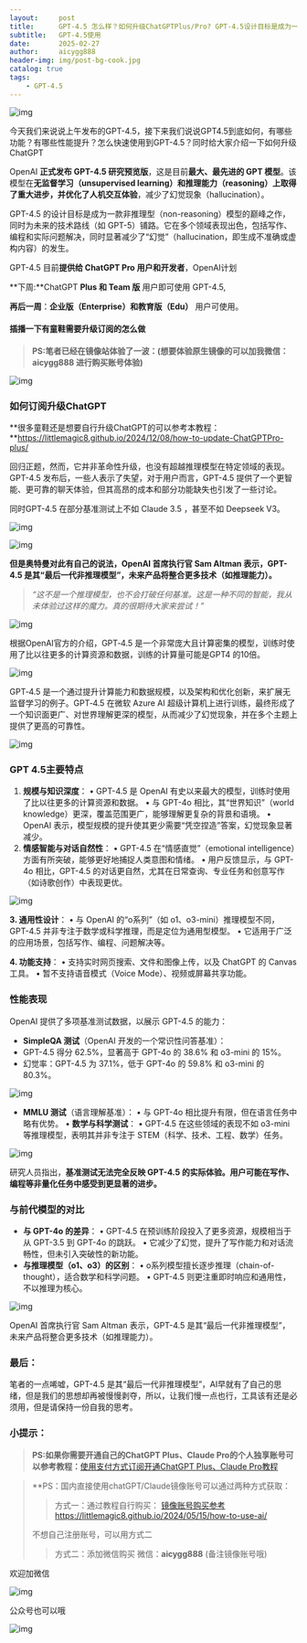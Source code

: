 ```yaml
---
layout:     post
title:      GPT-4.5 怎么样？如何升级ChatGPTPlus/Pro? GPT-4.5设计目标是成为一款非推理型模型的巅峰之作
subtitle:   GPT-4.5使用
date:       2025-02-27
author:     aicygg888
header-img: img/post-bg-cook.jpg
catalog: true
tags:
    - GPT-4.5
---
```


![img](https://cdn-images-1.medium.com/max/720/0*nH5VwPpeNf5wBbK3.png)

今天我们来说说上午发布的GPT-4.5，接下来我们说说GPT4.5到底如何，有哪些功能？有哪些性能提升？怎么快速使用到GPT-4.5？同时给大家介绍一下如何升级ChatGPT

OpenAI **正式发布 GPT-4.5 研究预览版**，这是目前**最大、最先进的 GPT 模型**。该模型在**无监督学习（unsupervised learning）和推理能力（reasoning）上取得了重大进步，并优化了人机交互体验**，减少了幻觉现象（hallucination）。

GPT-4.5 的设计目标是成为一款非推理型（non-reasoning）模型的巅峰之作，同时为未来的技术路线（如 GPT-5）铺路。它在多个领域表现出色，包括写作、编程和实际问题解决，同时显著减少了“幻觉”（hallucination，即生成不准确或虚构内容）的发生。

GPT-4.5 目前**提供给 ChatGPT Pro 用户和开发者**，OpenAI计划

**下周:**ChatGPT **Plus 和 Team 版** 用户即可使用 GPT-4.5,

**再后一周**：**企业版（Enterprise）和教育版（Edu）** 用户可使用。

#### 插播一下有童鞋需要升级订阅的怎么做

> **PS:笔者已经在镜像站体验了一波：(想要体验原生镜像的可以加我微信：aicygg888 进行购买账号体验)**

![img](https://cdn-images-1.medium.com/max/720/1*uYlTNKWzFEtEEpBo5-PHnA.png)

### 如何订阅升级ChatGPT

**很多童鞋还是想要自行升级ChatGPT的可以参考本教程：**https://littlemagic8.github.io/2024/12/08/how-to-update-ChatGPTPro-plus/

回归正题，然而，它并非革命性升级，也没有超越推理模型在特定领域的表现。GPT-4.5 发布后，一些人表示了失望，对于用户而言，GPT-4.5 提供了一个更智能、更可靠的聊天体验，但其高昂的成本和部分功能缺失也引发了一些讨论。

同时GPT-4.5 在部分基准测试上不如 Claude 3.5 ，甚至不如 Deepseek V3。

![img](https://cdn-images-1.medium.com/max/720/0*h3ZCRl1a93GOjgWn.png)

![img](https://cdn-images-1.medium.com/max/720/0*BPSIywU53fPfzGXh.png)

**但是奥特曼对此有自己的说法，OpenAI 首席执行官 Sam Altman 表示，GPT-4.5 是其“最后一代非推理模型”，未来产品将整合更多技术（如推理能力）。**

> *“这不是一个推理模型，也不会打破任何基准。这是一种不同的智能，我从未体验过这样的魔力。真的很期待大家来尝试！”*

![img](https://cdn-images-1.medium.com/max/720/0*SuOaZQk6KT3g7hn2.png)

根据OpenAI官方的介绍，GPT‑4.5 是一个非常庞大且计算密集的模型，训练时使用了比以往更多的计算资源和数据，训练的计算量可能是GPT4 的10倍。

![img](https://cdn-images-1.medium.com/max/720/0*IQWztq2rvz1WNXCb.png)

GPT‑4.5 是一个通过提升计算能力和数据规模，以及架构和优化创新，来扩展无监督学习的例子。GPT‑4.5 在微软 Azure AI 超级计算机上进行训练，最终形成了一个知识面更广、对世界理解更深的模型，从而减少了幻觉现象，并在多个主题上提供了更高的可靠性。

![img](https://cdn-images-1.medium.com/max/720/0*gmdum_iQXlG3tHym.png)

### GPT 4.5主要特点

1. **规模与知识深度**： • GPT-4.5 是 OpenAI 有史以来最大的模型，训练时使用了比以往更多的计算资源和数据。 • 与 GPT-4o 相比，其“世界知识”（world knowledge）更深，覆盖范围更广，能够理解更复杂的背景和语境。 • OpenAI 表示，模型规模的提升使其更少需要“凭空捏造”答案，幻觉现象显著减少。
2. **情感智能与对话自然性**： • GPT-4.5 在“情感直觉”（emotional intelligence）方面有所突破，能够更好地捕捉人类意图和情绪。 • 用户反馈显示，与 GPT-4o 相比，GPT-4.5 的对话更自然，尤其在日常查询、专业任务和创意写作（如诗歌创作）中表现更优。

![img](https://cdn-images-1.medium.com/max/720/0*RBdDdUv5qSUBda2V.png)

**3. 通用性设计**： • 与 OpenAI 的“o系列”（如 o1、o3-mini）推理模型不同，GPT-4.5 并非专注于数学或科学推理，而是定位为通用型模型。 • 它适用于广泛的应用场景，包括写作、编程、问题解决等。

**4. 功能支持**： • 支持实时网页搜索、文件和图像上传，以及 ChatGPT 的 Canvas 工具。 • 暂不支持语音模式（Voice Mode）、视频或屏幕共享功能。

### 性能表现

OpenAI 提供了多项基准测试数据，以展示 GPT-4.5 的能力：

- **SimpleQA 测试**（OpenAI 开发的一个常识性问答基准）：
- GPT-4.5 得分 62.5%，显著高于 GPT-4o 的 38.6% 和 o3-mini 的 15%。
- 幻觉率：GPT-4.5 为 37.1%，低于 GPT-4o 的 59.8% 和 o3-mini 的 80.3%。

![img](https://cdn-images-1.medium.com/max/720/0*ZyFLD4H6e3eovD7I.png)

- **MMLU 测试**（语言理解基准）： • 与 GPT-4o 相比提升有限，但在语言任务中略有优势。 • **数学与科学测试**： • GPT-4.5 在这些领域的表现不如 o3-mini 等推理模型，表明其并非专注于 STEM（科学、技术、工程、数学）任务。

![img](https://cdn-images-1.medium.com/max/720/0*rAP-k2W36vTFYILy.png)

研究人员指出，**基准测试无法完全反映 GPT-4.5 的实际体验。用户可能在写作、编程等非量化任务中感受到更显著的进步。**

### 与前代模型的对比

- **与 GPT-4o 的差异**： • GPT-4.5 在预训练阶段投入了更多资源，规模相当于从 GPT-3.5 到 GPT-4o 的跳跃。 • 它减少了幻觉，提升了写作能力和对话流畅性，但未引入突破性的新功能。
- **与推理模型（o1、o3）的区别**： • o系列模型擅长逐步推理（chain-of-thought），适合数学和科学问题。 • GPT-4.5 则更注重即时响应和通用性，不以推理为核心。

![img](https://cdn-images-1.medium.com/max/720/0*P_8UbajM5hIahsky.png)

OpenAI 首席执行官 Sam Altman 表示，GPT-4.5 是其“最后一代非推理模型”，未来产品将整合更多技术（如推理能力）。

### 最后：

笔者的一点唏嘘，GPT-4.5 是其“最后一代非推理模型”，AI早就有了自己的思绪，但是我们的思想却再被慢慢剥夺，所以，让我们慢一点也行，工具该有还是必须用，但是请保持一份自我的思考。



### **小提示：**

>  **PS:如果你需要开通自己的ChatGPT Plus、Claude Pro的个人独享账号可以参考教程：**[使用支付方式订阅开通ChatGPT Plus、Claude Pro教程](https://littlemagic8.github.io/2024/12/09/ChatGPT-and-Cluade/)

> **PS：国内直接使用chatGPT/Claude镜像账号可以通过两种方式获取：
>
> > 方式一：通过教程自行购买：
> > [镜像账号购买参考](https://littlemagic8.github.io/2024/05/15/how-to-use-ai/) https://littlemagic8.github.io/2024/05/15/how-to-use-ai/
>
> 不想自己注册账号，可以用方式二
>
> > 方式二：添加微信购买
> > 微信：**aicygg888** (备注镜像账号哦)

欢迎加微信

![img](https://picx.zhimg.com/80/v2-b1c8f90bffc8b2f4f32ab07a08a4ede6_720w.png)

公众号也可以哦

![img](https://pic1.zhimg.com/80/v2-4e622b64238b20948a02e0c988ca5704_720w.png)
